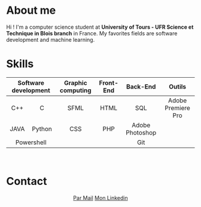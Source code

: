 # About me

Hi ! I'm a computer science student at __University of Tours - UFR Science et Technique in Blois branch__ in France. My favorites fields are software development and machine learning.
<br>
# Skills
<table align="center">
	<thead>
		<tr>
			<th colspan='2' align='center'>Software development</th>
			<th colspan='1' algin='center'>Graphic computing</th>
			<th colspan='1' align='center'>Front-End</th>
			<th colspan='1' align='center'>Back-End</th>
			<th colspan='1' align='center'>Outils</th>
		</tr>
	</thead>
	<tbody>
		<tr>
			<td align='center'>C++</td>
			<td align='center'>C</td>
			<td align='center'>SFML</td>
			<td align='center'>HTML</td>
			<td align='center'>SQL</td>
			<td align='center'>Adobe Premiere Pro</td>
		</tr>
		<tr>
			<td align='center'>JAVA</td>
			<td align='center'>Python</td>
			<td align='center'>CSS</td>
			<td align='center'>PHP</td>
			<td align='center'>Adobe Photoshop</td>
		</tr>
		<tr>
			<td align ='center' colspan='2'>Powershell</td>
			<td align='center'></td>
			<td align='center'></td>
			<td align='center'>Git</td>
		</tr>
	</tbody>
</table>
<br>

# Contact
<p align='center'>
	<a href="mailto:nikola.gandon@gmail.com">Par Mail</a>
	<a href="linkedin.in/nikola-gandon">Mon Linkedin</a>
</p>
